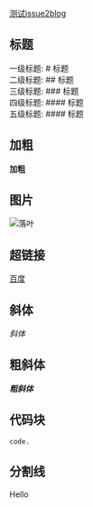 [测试issue2blog](https://github.com/cloudswave/blog/issues/1)

## 标题
一级标题:    # 标题  
二级标题:   ## 标题  
三级标题:     ### 标题  
四级标题:    #### 标题  
五级标题:     #### 标题

## 加粗
**加粗**

<!--more-->
## 图片
![落叶](https://www.imgurl.org/static/images/luoye.jpg)

## 超链接
[百度](http://baidu.com)

## 斜体
*斜体*

## 粗斜体
***粗斜体***

## 代码块
```
code.
```
分割线
---
Hello
<!--csdn-article-id:127602194-->